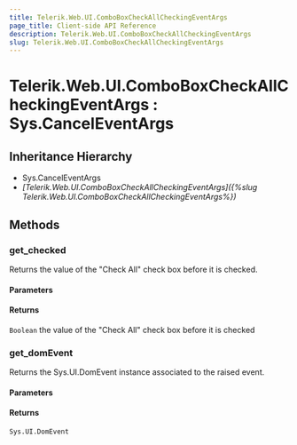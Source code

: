 ```yaml
---
title: Telerik.Web.UI.ComboBoxCheckAllCheckingEventArgs
page_title: Client-side API Reference
description: Telerik.Web.UI.ComboBoxCheckAllCheckingEventArgs
slug: Telerik.Web.UI.ComboBoxCheckAllCheckingEventArgs
---
```


# Telerik.Web.UI.ComboBoxCheckAllCheckingEventArgs : Sys.CancelEventArgs 

## Inheritance Hierarchy

* Sys.CancelEventArgs
* *[Telerik.Web.UI.ComboBoxCheckAllCheckingEventArgs]({%slug Telerik.Web.UI.ComboBoxCheckAllCheckingEventArgs%})*

## Methods

###  get_checked

Returns the value of the "Check All" check box before it is checked. 

#### Parameters

#### Returns

`Boolean` the value of the "Check All" check box before it is checked


###  get_domEvent

Returns the Sys.UI.DomEvent instance associated to the raised event.

#### Parameters

#### Returns

`Sys.UI.DomEvent` 

